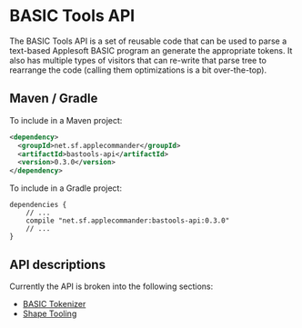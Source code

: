 # BASIC Tools API

The BASIC Tools API is a set of reusable code that can be used to parse a text-based Applesoft BASIC program an generate the appropriate tokens.  It also has multiple types of visitors that can re-write that parse tree to rearrange the code (calling them optimizations is a bit over-the-top).

## Maven / Gradle

To include in a Maven project:

```xml
<dependency>
  <groupId>net.sf.applecommander</groupId>
  <artifactId>bastools-api</artifactId>
  <version>0.3.0</version>
</dependency>
```

To include in a Gradle project:

```
dependencies {
    // ...
    compile "net.sf.applecommander:bastools-api:0.3.0"
    // ...
}
```

## API descriptions

Currently the API is broken into the following sections:

* [BASIC Tokenizer](README-TOKENIZER.md)
* [Shape Tooling](README-SHAPES.md)
